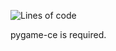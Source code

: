 ![Lines of code](https://img.shields.io/tokei/lines/github/Kn4ughty/SEASS1)


pygame-ce is required. 
